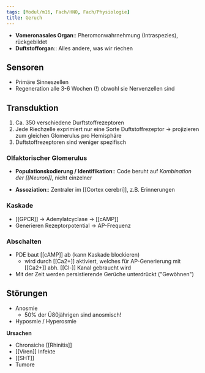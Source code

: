 ```yaml
---
tags: [Modul/m16, Fach/HNO, Fach/Physiologie]
title: Geruch
---
```


- **Vomeronasales Organ**:: Pheromonwahrnehmung (Intraspezies), rückgebildet
- **Duftstofforgan**:: Alles andere, was wir riechen
## Sensoren
- Primäre Sinneszellen
- Regeneration alle 3-6 Wochen (!) obwohl sie Nervenzellen sind
## Transduktion
1. Ca. 350 verschiedene Durftstoffrezeptoren
2. Jede Riechzelle exprimiert nur eine Sorte Duftstoffrezeptor → projizieren zum gleichen Glomerulus pro Hemisphäre
3. Duftstoffrezeptoren sind weniger spezifisch

### Olfaktorischer Glomerulus
- **Populationskodierung / Identifikation**:: Code beruht auf *Kombination der [[Neuron]]*, nicht einzelner
<!--SR:!2023-01-05,1,230-->
- **Assoziation**:: Zentraler im [[Cortex cerebri]], z.B. Erinnerungen

### Kaskade
- [[GPCR]] → Adenylatcyclase → [[cAMP]]
- Generieren Rezeptorpotential → AP-Frequenz

### Abschalten
- PDE baut [[cAMP]] ab (kann Kaskade blockieren)
	- wird durch [[Ca2+]] aktiviert, welches für AP-Generierung mit [[Ca2+]] abh. [[Cl-]] Kanal gebraucht wird
- Mit der Zeit werden persistierende Gerüche unterdrückt ("Gewöhnen")

## Störungen
- Anosmie
	- 50% der Ü80jährigen sind anosmisch!
- Hyposmie / Hyperosmie

**Ursachen**
- Chronsiche [[Rhinitis]]
- [[Viren]] Infekte
- [[SHT]]
- Tumore


